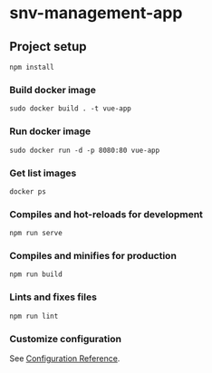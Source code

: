 # snv-management-app



## Project setup
```
npm install
```

### Build docker image
```
sudo docker build . -t vue-app
```

### Run docker image
```
sudo docker run -d -p 8080:80 vue-app
```

### Get list images
```
docker ps
```

### Compiles and hot-reloads for development
```
npm run serve
```

### Compiles and minifies for production
```
npm run build
```

### Lints and fixes files
```
npm run lint
```

### Customize configuration
See [Configuration Reference](https://cli.vuejs.org/config/).
